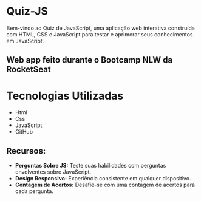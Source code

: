 # Quiz-JS

Bem-vindo ao Quiz de JavaScript, uma aplicação web interativa construída com HTML, CSS e JavaScript para testar e aprimorar seus conhecimentos em JavaScript.

## Web app feito durante o Bootcamp NLW da RocketSeat

# Tecnologias Utilizadas

- Html
- Css
- JavaScript
- GitHub

## Recursos:

- **Perguntas Sobre JS:** Teste suas habilidades com perguntas envolventes sobre JavaScript.
- **Design Responsivo:** Experiência consistente em qualquer dispositivo.
- **Contagem de Acertos:** Desafie-se com uma contagem de acertos para cada pergunta.
